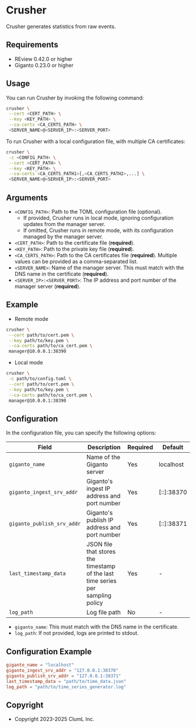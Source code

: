 # Crusher

Crusher generates statistics from raw events.

## Requirements

- REview 0.42.0 or higher
- Giganto 0.23.0 or higher

## Usage

You can run Crusher by invoking the following command:

```sh
crusher \
 --cert <CERT_PATH> \
 --key <KEY_PATH> \
 --ca-certs <CA_CERTS_PATH> \
 <SERVER_NAME>@<SERVER_IP>:<SERVER_PORT>
```

To run Crusher with a local configuration file, with multiple CA certificates:

```sh
crusher \
 -c <CONFIG_PATH> \
 --cert <CERT_PATH> \
 --key <KEY_PATH> \
 --ca-certs <CA_CERTS_PATH1>[,<CA_CERTS_PATH2>,...] \
 <SERVER_NAME>@<SERVER_IP>:<SERVER_PORT>
```

## Arguments

- `<CONFIG_PATH>`: Path to the TOML configuration file (optional).
  - If provided, Crusher runs in local mode, ignoring configuration updates from
    the manager server.
  - If omitted, Crusher runs in remote mode, with its configuration managed by
    the manager server.
- `<CERT_PATH>`: Path to the certificate file (**required**).
- `<KEY_PATH>`: Path to the private key file (**required**).
- `<CA_CERTS_PATH>`: Path to the CA certificates file (**required**). Multiple
  values can be provided as a comma-separated list.
- `<SERVER_NAME>`: Name of the manager server. This must match with the DNS name
  in the certificate (**required**).
- `<SERVER_IP>:<SERVER_PORT>`: The IP address and port number of the manager
  server (**required**).

## Example

- Remote mode

```sh
crusher \
 --cert path/to/cert.pem \
 --key path/to/key.pem \
 --ca-certs path/to/ca_cert.pem \
 manager@10.0.0.1:38390
```

- Local mode

```sh
crusher \
 -c path/to/config.toml \
 --cert path/to/cert.pem \
 --key path/to/key.pem \
 --ca-certs path/to/ca_cert.pem \
 manager@10.0.0.1:38390
```

## Configuration

In the configuration file, you can specify the following options:

<!-- markdownlint-disable MD013 -->

| Field                      | Description                                                                     | Required | Default    |
| -------------------------- | ------------------------------------------------------------------------------- | -------- | ---------- |
| `giganto_name`             | Name of the Giganto server                                                      | Yes      | localhost  |
| `giganto_ingest_srv_addr`  | Giganto's ingest IP address and port number                                     | Yes      | [::]:38370 |
| `giganto_publish_srv_addr` | Giganto's publish IP address and port number                                    | Yes      | [::]:38371 |
| `last_timestamp_data`      | JSON file that stores the timestamp of the last time series per sampling policy | Yes      | -          |
| `log_path`                 | Log file path                                                                   | No       | -          |

<!-- markdownlint-enable MD013 -->

- `giganto_name`: This must match with the DNS name in the certificate.
- `log_path`: If not provided, logs are printed to stdout.

## Configuration Example

```toml
giganto_name = "localhost"
giganto_ingest_srv_addr = "127.0.0.1:38370"
giganto_publish_srv_addr = "127.0.0.1:38371"
last_timestamp_data = "path/to/time_data.json"
log_path = "path/to/time_series_generator.log"
```

## Copyright

- Copyright 2023-2025 ClumL Inc.

